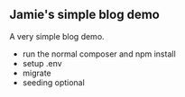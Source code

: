 ## Jamie's simple blog demo

A very simple blog demo. 

- run the normal composer and npm install
- setup .env
- migrate
- seeding optional 
